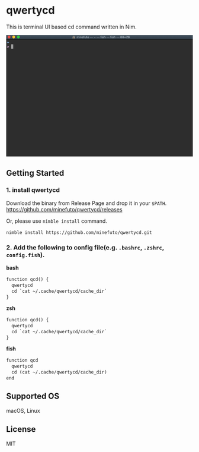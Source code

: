 # qwertycd
This is terminal UI based cd command written in Nim.

<img src="https://github.com/minefuto/qwertycd/blob/master/gif/qwertycd.gif">

## Getting Started

### 1. install qwertycd
Download the binary from Release Page and drop it in your `$PATH`.
<https://github.com/minefuto/qwertycd/releases>

Or, please use `nimble install` command.
```
nimble install https://github.com/minefuto/qwertycd.git
```

### 2. Add the following to config file(e.g. `.bashrc`, `.zshrc`, `config.fish`).  
**bash**
```
function qcd() {
  qwertycd
  cd `cat ~/.cache/qwertycd/cache_dir`
}
```
**zsh**
```
function qcd() {
  qwertycd
  cd `cat ~/.cache/qwertycd/cache_dir`
}
```
**fish**
```
function qcd
  qwertycd
  cd (cat ~/.cache/qwertycd/cache_dir)
end
```

## Supported OS
macOS, Linux

## License
MIT
